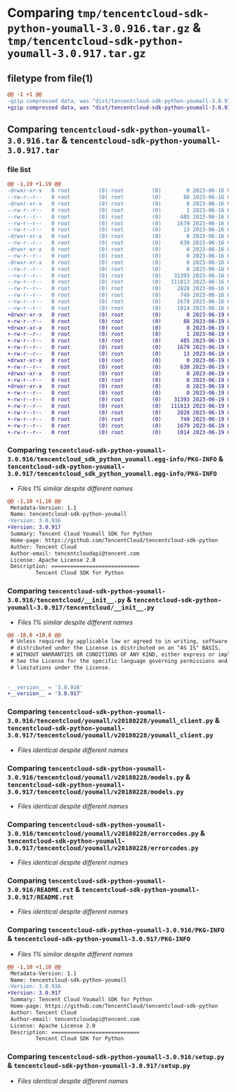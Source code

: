# Comparing `tmp/tencentcloud-sdk-python-youmall-3.0.916.tar.gz` & `tmp/tencentcloud-sdk-python-youmall-3.0.917.tar.gz`

## filetype from file(1)

```diff
@@ -1 +1 @@
-gzip compressed data, was "dist/tencentcloud-sdk-python-youmall-3.0.916.tar", last modified: Fri Jun 16 00:46:05 2023, max compression
+gzip compressed data, was "dist/tencentcloud-sdk-python-youmall-3.0.917.tar", last modified: Mon Jun 19 00:38:14 2023, max compression
```

## Comparing `tencentcloud-sdk-python-youmall-3.0.916.tar` & `tencentcloud-sdk-python-youmall-3.0.917.tar`

### file list

```diff
@@ -1,19 +1,19 @@
-drwxr-xr-x   0 root         (0) root         (0)        0 2023-06-16 00:46:05.000000 tencentcloud-sdk-python-youmall-3.0.916/
--rw-r--r--   0 root         (0) root         (0)       88 2023-06-16 00:46:05.000000 tencentcloud-sdk-python-youmall-3.0.916/setup.cfg
-drwxr-xr-x   0 root         (0) root         (0)        0 2023-06-16 00:46:05.000000 tencentcloud-sdk-python-youmall-3.0.916/tencentcloud_sdk_python_youmall.egg-info/
--rw-r--r--   0 root         (0) root         (0)        1 2023-06-16 00:46:05.000000 tencentcloud-sdk-python-youmall-3.0.916/tencentcloud_sdk_python_youmall.egg-info/dependency_links.txt
--rw-r--r--   0 root         (0) root         (0)      485 2023-06-16 00:46:05.000000 tencentcloud-sdk-python-youmall-3.0.916/tencentcloud_sdk_python_youmall.egg-info/SOURCES.txt
--rw-r--r--   0 root         (0) root         (0)     1679 2023-06-16 00:46:05.000000 tencentcloud-sdk-python-youmall-3.0.916/tencentcloud_sdk_python_youmall.egg-info/PKG-INFO
--rw-r--r--   0 root         (0) root         (0)       13 2023-06-16 00:46:05.000000 tencentcloud-sdk-python-youmall-3.0.916/tencentcloud_sdk_python_youmall.egg-info/top_level.txt
-drwxr-xr-x   0 root         (0) root         (0)        0 2023-06-16 00:46:05.000000 tencentcloud-sdk-python-youmall-3.0.916/tencentcloud/
--rw-r--r--   0 root         (0) root         (0)      630 2023-06-16 00:46:05.000000 tencentcloud-sdk-python-youmall-3.0.916/tencentcloud/__init__.py
-drwxr-xr-x   0 root         (0) root         (0)        0 2023-06-16 00:46:05.000000 tencentcloud-sdk-python-youmall-3.0.916/tencentcloud/youmall/
--rw-r--r--   0 root         (0) root         (0)        0 2023-06-16 00:46:05.000000 tencentcloud-sdk-python-youmall-3.0.916/tencentcloud/youmall/__init__.py
-drwxr-xr-x   0 root         (0) root         (0)        0 2023-06-16 00:46:05.000000 tencentcloud-sdk-python-youmall-3.0.916/tencentcloud/youmall/v20180228/
--rw-r--r--   0 root         (0) root         (0)        0 2023-06-16 00:46:05.000000 tencentcloud-sdk-python-youmall-3.0.916/tencentcloud/youmall/v20180228/__init__.py
--rw-r--r--   0 root         (0) root         (0)    31393 2023-06-16 00:46:05.000000 tencentcloud-sdk-python-youmall-3.0.916/tencentcloud/youmall/v20180228/youmall_client.py
--rw-r--r--   0 root         (0) root         (0)   111813 2023-06-16 00:46:05.000000 tencentcloud-sdk-python-youmall-3.0.916/tencentcloud/youmall/v20180228/models.py
--rw-r--r--   0 root         (0) root         (0)     2828 2023-06-16 00:46:05.000000 tencentcloud-sdk-python-youmall-3.0.916/tencentcloud/youmall/v20180228/errorcodes.py
--rw-r--r--   0 root         (0) root         (0)      749 2023-06-16 00:46:05.000000 tencentcloud-sdk-python-youmall-3.0.916/README.rst
--rw-r--r--   0 root         (0) root         (0)     1679 2023-06-16 00:46:05.000000 tencentcloud-sdk-python-youmall-3.0.916/PKG-INFO
--rw-r--r--   0 root         (0) root         (0)     1014 2023-06-16 00:46:05.000000 tencentcloud-sdk-python-youmall-3.0.916/setup.py
+drwxr-xr-x   0 root         (0) root         (0)        0 2023-06-19 00:38:14.000000 tencentcloud-sdk-python-youmall-3.0.917/
+-rw-r--r--   0 root         (0) root         (0)       88 2023-06-19 00:38:14.000000 tencentcloud-sdk-python-youmall-3.0.917/setup.cfg
+drwxr-xr-x   0 root         (0) root         (0)        0 2023-06-19 00:38:14.000000 tencentcloud-sdk-python-youmall-3.0.917/tencentcloud_sdk_python_youmall.egg-info/
+-rw-r--r--   0 root         (0) root         (0)        1 2023-06-19 00:38:14.000000 tencentcloud-sdk-python-youmall-3.0.917/tencentcloud_sdk_python_youmall.egg-info/dependency_links.txt
+-rw-r--r--   0 root         (0) root         (0)      485 2023-06-19 00:38:14.000000 tencentcloud-sdk-python-youmall-3.0.917/tencentcloud_sdk_python_youmall.egg-info/SOURCES.txt
+-rw-r--r--   0 root         (0) root         (0)     1679 2023-06-19 00:38:14.000000 tencentcloud-sdk-python-youmall-3.0.917/tencentcloud_sdk_python_youmall.egg-info/PKG-INFO
+-rw-r--r--   0 root         (0) root         (0)       13 2023-06-19 00:38:14.000000 tencentcloud-sdk-python-youmall-3.0.917/tencentcloud_sdk_python_youmall.egg-info/top_level.txt
+drwxr-xr-x   0 root         (0) root         (0)        0 2023-06-19 00:38:14.000000 tencentcloud-sdk-python-youmall-3.0.917/tencentcloud/
+-rw-r--r--   0 root         (0) root         (0)      630 2023-06-19 00:38:14.000000 tencentcloud-sdk-python-youmall-3.0.917/tencentcloud/__init__.py
+drwxr-xr-x   0 root         (0) root         (0)        0 2023-06-19 00:38:14.000000 tencentcloud-sdk-python-youmall-3.0.917/tencentcloud/youmall/
+-rw-r--r--   0 root         (0) root         (0)        0 2023-06-19 00:38:14.000000 tencentcloud-sdk-python-youmall-3.0.917/tencentcloud/youmall/__init__.py
+drwxr-xr-x   0 root         (0) root         (0)        0 2023-06-19 00:38:14.000000 tencentcloud-sdk-python-youmall-3.0.917/tencentcloud/youmall/v20180228/
+-rw-r--r--   0 root         (0) root         (0)        0 2023-06-19 00:38:14.000000 tencentcloud-sdk-python-youmall-3.0.917/tencentcloud/youmall/v20180228/__init__.py
+-rw-r--r--   0 root         (0) root         (0)    31393 2023-06-19 00:38:14.000000 tencentcloud-sdk-python-youmall-3.0.917/tencentcloud/youmall/v20180228/youmall_client.py
+-rw-r--r--   0 root         (0) root         (0)   111813 2023-06-19 00:38:14.000000 tencentcloud-sdk-python-youmall-3.0.917/tencentcloud/youmall/v20180228/models.py
+-rw-r--r--   0 root         (0) root         (0)     2828 2023-06-19 00:38:14.000000 tencentcloud-sdk-python-youmall-3.0.917/tencentcloud/youmall/v20180228/errorcodes.py
+-rw-r--r--   0 root         (0) root         (0)      749 2023-06-19 00:38:14.000000 tencentcloud-sdk-python-youmall-3.0.917/README.rst
+-rw-r--r--   0 root         (0) root         (0)     1679 2023-06-19 00:38:14.000000 tencentcloud-sdk-python-youmall-3.0.917/PKG-INFO
+-rw-r--r--   0 root         (0) root         (0)     1014 2023-06-19 00:38:14.000000 tencentcloud-sdk-python-youmall-3.0.917/setup.py
```

### Comparing `tencentcloud-sdk-python-youmall-3.0.916/tencentcloud_sdk_python_youmall.egg-info/PKG-INFO` & `tencentcloud-sdk-python-youmall-3.0.917/tencentcloud_sdk_python_youmall.egg-info/PKG-INFO`

 * *Files 1% similar despite different names*

```diff
@@ -1,10 +1,10 @@
 Metadata-Version: 1.1
 Name: tencentcloud-sdk-python-youmall
-Version: 3.0.916
+Version: 3.0.917
 Summary: Tencent Cloud Youmall SDK for Python
 Home-page: https://github.com/TencentCloud/tencentcloud-sdk-python
 Author: Tencent Cloud
 Author-email: tencentcloudapi@tencent.com
 License: Apache License 2.0
 Description: ============================
         Tencent Cloud SDK for Python
```

### Comparing `tencentcloud-sdk-python-youmall-3.0.916/tencentcloud/__init__.py` & `tencentcloud-sdk-python-youmall-3.0.917/tencentcloud/__init__.py`

 * *Files 1% similar despite different names*

```diff
@@ -10,8 +10,8 @@
 # Unless required by applicable law or agreed to in writing, software
 # distributed under the License is distributed on an "AS IS" BASIS,
 # WITHOUT WARRANTIES OR CONDITIONS OF ANY KIND, either express or implied.
 # See the License for the specific language governing permissions and
 # limitations under the License.
 
 
-__version__ = '3.0.916'
+__version__ = '3.0.917'
```

### Comparing `tencentcloud-sdk-python-youmall-3.0.916/tencentcloud/youmall/v20180228/youmall_client.py` & `tencentcloud-sdk-python-youmall-3.0.917/tencentcloud/youmall/v20180228/youmall_client.py`

 * *Files identical despite different names*

### Comparing `tencentcloud-sdk-python-youmall-3.0.916/tencentcloud/youmall/v20180228/models.py` & `tencentcloud-sdk-python-youmall-3.0.917/tencentcloud/youmall/v20180228/models.py`

 * *Files identical despite different names*

### Comparing `tencentcloud-sdk-python-youmall-3.0.916/tencentcloud/youmall/v20180228/errorcodes.py` & `tencentcloud-sdk-python-youmall-3.0.917/tencentcloud/youmall/v20180228/errorcodes.py`

 * *Files identical despite different names*

### Comparing `tencentcloud-sdk-python-youmall-3.0.916/README.rst` & `tencentcloud-sdk-python-youmall-3.0.917/README.rst`

 * *Files identical despite different names*

### Comparing `tencentcloud-sdk-python-youmall-3.0.916/PKG-INFO` & `tencentcloud-sdk-python-youmall-3.0.917/PKG-INFO`

 * *Files 1% similar despite different names*

```diff
@@ -1,10 +1,10 @@
 Metadata-Version: 1.1
 Name: tencentcloud-sdk-python-youmall
-Version: 3.0.916
+Version: 3.0.917
 Summary: Tencent Cloud Youmall SDK for Python
 Home-page: https://github.com/TencentCloud/tencentcloud-sdk-python
 Author: Tencent Cloud
 Author-email: tencentcloudapi@tencent.com
 License: Apache License 2.0
 Description: ============================
         Tencent Cloud SDK for Python
```

### Comparing `tencentcloud-sdk-python-youmall-3.0.916/setup.py` & `tencentcloud-sdk-python-youmall-3.0.917/setup.py`

 * *Files identical despite different names*

